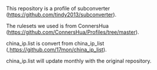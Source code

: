 This repository is a profile of subconverter (https://github.com/tindy2013/subconverter).  

The rulesets we used is from ConnersHua (https://github.com/ConnersHua/Profiles/tree/master).

china_ip.list is convert from china_ip_list (,https://github.com/17mon/china_ip_list).  

china_ip.list will update monthly with the original repository.  
